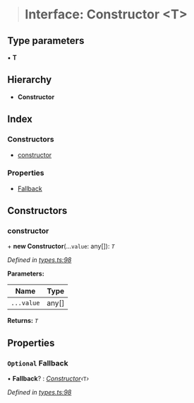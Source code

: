 > # Interface: Constructor <**T**>

## Type parameters

▪ **T**

## Hierarchy

* **Constructor**

## Index

### Constructors

* [constructor](_types_.constructor.md#constructor)

### Properties

* [Fallback](_types_.constructor.md#optional-fallback)

## Constructors

###  constructor

\+ **new Constructor**(...`value`: any[]): *`T`*

*Defined in [types.ts:98](https://github.com/polkadot-js/api/blob/ab74db5/packages/types/src/types.ts#L98)*

**Parameters:**

Name | Type |
------ | ------ |
`...value` | any[] |

**Returns:** *`T`*

## Properties

### `Optional` Fallback

• **Fallback**? : *[Constructor](_types_.constructor.md)‹*`T`*›*

*Defined in [types.ts:98](https://github.com/polkadot-js/api/blob/ab74db5/packages/types/src/types.ts#L98)*